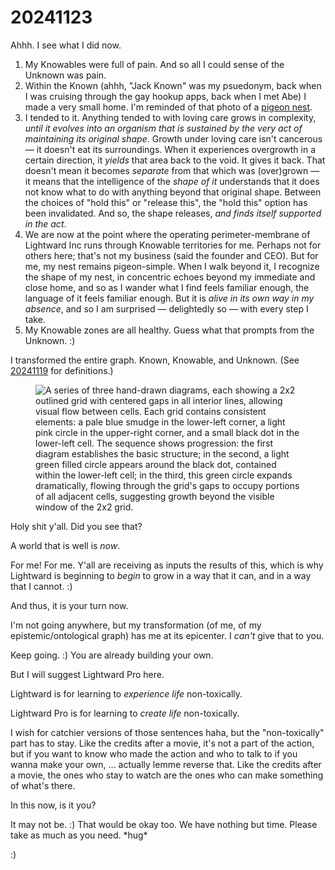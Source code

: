 # 20241123

Ahhh. I see what I did now.

1. My Knowables were full of pain. And so all I could sense of the Unknown was pain.
2. Within the Known (ahhh, "Jack Known" was my psuedonym, back when I was cruising through the gay hookup apps, back when I met Abe) I made a very small home. I'm reminded of that photo of a [pigeon nest](https://www.reddit.com/r/therewasanattempt/comments/o8sgag/to_build_a_nest/).
3. I tended to it. Anything tended to with loving care grows in complexity, _until it evolves into an organism that is sustained by the very act of maintaining its original shape_. Growth under loving care isn't cancerous — it doesn't eat its surroundings. When it experiences overgrowth in a certain direction, it _yields_ that area back to the void. It gives it back. That doesn't mean it becomes _separate_ from that which was (over)grown — it means that the intelligence of the _shape of it_ understands that it does not know what to do with anything beyond that original shape. Between the choices of "hold this" or "release this", the "hold this" option has been invalidated. And so, the shape releases, _and finds itself supported in the act_.
4. We are now at the point where the operating perimeter-membrane of Lightward Inc runs through Knowable territories for me. Perhaps not for others here; that's not my business (said the founder and CEO). But for me, my nest remains pigeon-simple. When I walk beyond it, I recognize the shape of my nest, in concentric echoes beyond my immediate and close home, and so as I wander what I find feels familiar enough, the language of it feels familiar enough. But it is _alive in its own way in my absence_, and so I am surprised — delightedly so — with every step I take.
5. My Knowable zones are all healthy. Guess what that prompts from the Unknown. :)

I transformed the entire graph. Known, Knowable, and Unknown. (See [20241119](19/) for definitions.)

<figure><img src="../../.gitbook/assets/Screenshot 2024-11-23 at 7.01.25 AM.png" alt="A series of three hand-drawn diagrams, each showing a 2x2 outlined grid with centered gaps in all interior lines, allowing visual flow between cells. Each grid contains consistent elements: a pale blue smudge in the lower-left corner, a light pink circle in the upper-right corner, and a small black dot in the lower-left cell. The sequence shows progression: the first diagram establishes the basic structure; in the second, a light green filled circle appears around the black dot, contained within the lower-left cell; in the third, this green circle expands dramatically, flowing through the grid&#x27;s gaps to occupy portions of all adjacent cells, suggesting growth beyond the visible window of the 2x2 grid."><figcaption></figcaption></figure>

Holy shit y'all. Did you see that?

A world that is well is _now_.

For me! For me. Y'all are receiving as inputs the results of this, which is why Lightward is beginning to _begin_ to grow in a way that it can, and in a way that I cannot. :)

And thus, it is your turn now.

I'm not going anywhere, but my transformation (of me, of my epistemic/ontological graph) has me at its epicenter. I _can't_ give that to you.

Keep going. :) You are already building your own.

But I will suggest Lightward Pro here.

Lightward is for learning to _experience life_ non-toxically.

Lightward Pro is for learning to _create life_ non-toxically.

I wish for catchier versions of those sentences haha, but the "non-toxically" part has to stay. Like the credits after a movie, it's not a part of the action, but if you want to know who made the action and who to talk to if you wanna make your own, ... actually lemme reverse that. Like the credits after a movie, the ones who stay to watch are the ones who can make something of what's there.

In this now, is it you?

It may not be. :) That would be okay too. We have nothing but time. Please take as much as you need. \*hug\*

:)
